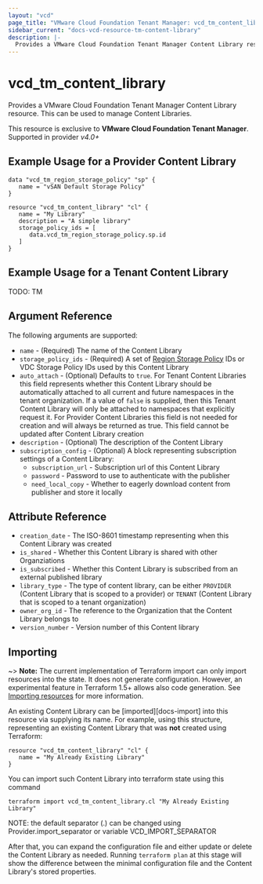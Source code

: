 ```yaml
---
layout: "vcd"
page_title: "VMware Cloud Foundation Tenant Manager: vcd_tm_content_library"
sidebar_current: "docs-vcd-resource-tm-content-library"
description: |-
  Provides a VMware Cloud Foundation Tenant Manager Content Library resource. This can be used to manage Content Libraries.
---
```


# vcd\_tm\_content\_library

Provides a VMware Cloud Foundation Tenant Manager Content Library resource. This can be used to manage Content Libraries.

This resource is exclusive to **VMware Cloud Foundation Tenant Manager**. Supported in provider *v4.0+*

## Example Usage for a Provider Content Library

```hcl
data "vcd_tm_region_storage_policy" "sp" {
   name = "vSAN Default Storage Policy"
}

resource "vcd_tm_content_library" "cl" {
   name = "My Library"
   description = "A simple library"
   storage_policy_ids = [
      data.vcd_tm_region_storage_policy.sp.id
   ]
}
```

## Example Usage for a Tenant Content Library

TODO: TM

## Argument Reference

The following arguments are supported:

* `name` - (Required) The name of the Content Library
* `storage_policy_ids` - (Required) A set of [Region Storage Policy](/providers/vmware/vcd/latest/docs/resources/tm_region_storage_policy) IDs or VDC Storage Policy IDs used by this Content Library
* `auto_attach` - (Optional) Defaults to `true`. For Tenant Content Libraries this field represents whether this Content Library should be
  automatically attached to all current and future namespaces in the tenant organization. If a value of `false` is supplied, then this
  Tenant Content Library will only be attached to namespaces that explicitly request it. For Provider Content Libraries this field is not needed
  for creation and will always be returned as true. This field cannot be updated after Content Library creation
* `description` - (Optional) The description of the Content Library
* `subscription_config` - (Optional) A block representing subscription settings of a Content Library:
  *  `subscription_url` - Subscription url of this Content Library
  *  `password` - Password to use to authenticate with the publisher
  *  `need_local_copy` - Whether to eagerly download content from publisher and store it locally

## Attribute Reference

* `creation_date` - The ISO-8601 timestamp representing when this Content Library was created
* `is_shared` - Whether this Content Library is shared with other Organziations
* `is_subscribed` - Whether this Content Library is subscribed from an external published library
* `library_type` - The type of content library, can be either `PROVIDER` (Content Library that is scoped to a provider) or 
  `TENANT` (Content Library that is scoped to a tenant organization)
* `owner_org_id` - The reference to the Organization that the Content Library belongs to
* `version_number` - Version number of this Content library 

## Importing

~> **Note:** The current implementation of Terraform import can only import resources into the state. It does not generate
configuration. However, an experimental feature in Terraform 1.5+ allows also code generation.
See [Importing resources][importing-resources] for more information.

An existing Content Library can be [imported][docs-import] into this resource via supplying its name.
For example, using this structure, representing an existing Content Library that was **not** created using Terraform:

```hcl
resource "vcd_tm_content_library" "cl" {
   name = "My Already Existing Library"
}
```

You can import such Content Library into terraform state using this command

```
terraform import vcd_tm_content_library.cl "My Already Existing Library"
```

NOTE: the default separator (.) can be changed using Provider.import_separator or variable VCD_IMPORT_SEPARATOR

After that, you can expand the configuration file and either update or delete the Content Library as needed. Running `terraform plan`
at this stage will show the difference between the minimal configuration file and the Content Library's stored properties.

[importing-resources]:https://registry.terraform.io/providers/vmware/vcd/latest/docs/guides/importing_resources